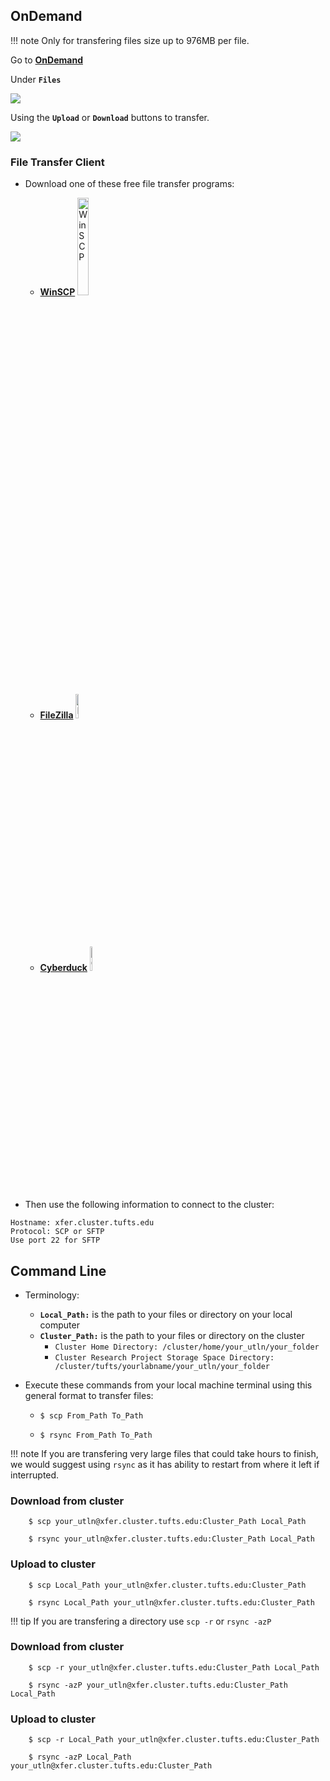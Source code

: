 ## OnDemand

!!! note
    Only for transfering files size up to 976MB per file.

Go to **[OnDemand]( https://ondemand.pax.tufts.edu/)** 

Under **`Files`**

![](images/Home.png)

Using the **`Upload`** or **`Download`** buttons to transfer. 

![](images/Home.png)


### File Transfer Client

-  Download one of these free file transfer programs:

    - **[WinSCP](https://winscp.net/eng/index.php)** <img src="https://miro.medium.com/max/500/1*Of7JOwV0wZgDIjgaS4qKlQ.png" alt="WinSCP" width="20%">

    - **[FileZilla](https://filezilla-project.org/)** <img src="https://upload.wikimedia.org/wikipedia/commons/thumb/0/01/FileZilla_logo.svg/1200px-FileZilla_logo.svg.png" alt="FileZilla" width="10%">

    - **[Cyberduck](https://cyberduck.io/)** <img src="https://cdn.cyberduck.io/img/cyberduck-icon-384.png" alt="CyberDuck" width="10%">

- Then use the following information to connect to the cluster:

```
Hostname: xfer.cluster.tufts.edu
Protocol: SCP or SFTP
Use port 22 for SFTP
```

## Command Line

- Terminology:
    - **`Local_Path:`** is the path to your files or directory on your local computer
    - **`Cluster_Path:`** is the path to your files or directory on the cluster
        - `Cluster Home Directory: /cluster/home/your_utln/your_folder`
        - `Cluster Research Project Storage Space Directory: /cluster/tufts/yourlabname/your_utln/your_folder`

- Execute these commands from your local machine terminal using this general format to transfer files:
    
    - `$ scp From_Path To_Path`

    - `$ rsync From_Path To_Path`

!!! note
    If you are transfering very large files that could take hours to finish, we would suggest using `rsync` as it has ability to restart from where it left if interrupted.

### Download from cluster
```
    $ scp your_utln@xfer.cluster.tufts.edu:Cluster_Path Local_Path  

    $ rsync your_utln@xfer.cluster.tufts.edu:Cluster_Path Local_Path
```
### Upload to cluster
```
    $ scp Local_Path your_utln@xfer.cluster.tufts.edu:Cluster_Path

    $ rsync Local_Path your_utln@xfer.cluster.tufts.edu:Cluster_Path
```
!!! tip
    If you are transfering a directory use `scp -r` or `rsync -azP`

### Download from cluster
```
    $ scp -r your_utln@xfer.cluster.tufts.edu:Cluster_Path Local_Path  

    $ rsync -azP your_utln@xfer.cluster.tufts.edu:Cluster_Path Local_Path
```
### Upload to cluster
```
    $ scp -r Local_Path your_utln@xfer.cluster.tufts.edu:Cluster_Path

    $ rsync -azP Local_Path your_utln@xfer.cluster.tufts.edu:Cluster_Path
```    

